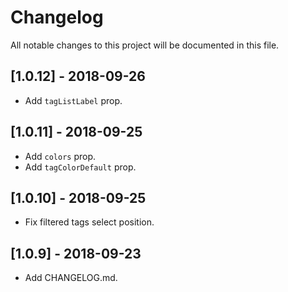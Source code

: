 # Changelog

All notable changes to this project will be documented in this file.

## [1.0.12] - 2018-09-26

- Add `tagListLabel` prop.

## [1.0.11] - 2018-09-25

- Add `colors` prop.
- Add `tagColorDefault` prop.

## [1.0.10] - 2018-09-25

- Fix filtered tags select position.

## [1.0.9] - 2018-09-23

- Add CHANGELOG.md.